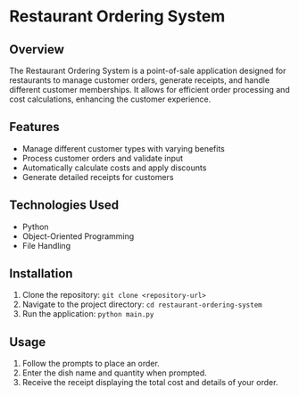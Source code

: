 # Restaurant Ordering System

## Overview
The Restaurant Ordering System is a point-of-sale application designed for restaurants to manage customer orders, generate receipts, and handle different customer memberships. It allows for efficient order processing and cost calculations, enhancing the customer experience.

## Features
- Manage different customer types with varying benefits
- Process customer orders and validate input
- Automatically calculate costs and apply discounts
- Generate detailed receipts for customers

## Technologies Used
- Python
- Object-Oriented Programming
- File Handling

## Installation
1. Clone the repository: `git clone <repository-url>`
2. Navigate to the project directory: `cd restaurant-ordering-system`
3. Run the application: `python main.py`

## Usage
1. Follow the prompts to place an order.
2. Enter the dish name and quantity when prompted.
3. Receive the receipt displaying the total cost and details of your order.

